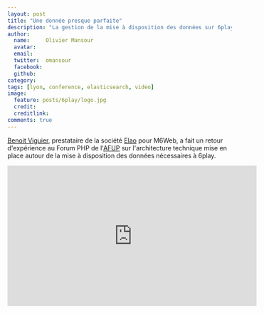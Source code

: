 ```yaml
---
layout: post
title: "Une donnée presque parfaite"
description: "La gestion de la mise à disposition des données sur 6play"
author:
  name:     Olivier Mansour
  avatar:   
  email:
  twitter:  omansour      
  facebook:       
  github:    
category:
tags: [lyon, conference, elasticsearch, video]
image:
  feature: posts/6play/logo.jpg
  credit: 
  creditlink: 
comments: true
---
```


[Benoit Viguier](https://twitter.com/b_viguier), prestataire de la société [Elao](http://www.elao.com) pour M6Web, a fait un retour d'expérience au Forum PHP de l'[AFUP](http://www.afup.org) sur l'architecture technique mise en place autour de la mise à  disposition des données nécessaires à 6play.

<iframe width="560" height="315" src="https://www.youtube.com/embed/kSlYXpezjIQ" frameborder="0" allowfullscreen></iframe>